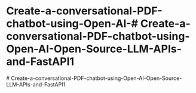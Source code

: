 # Create-a-conversational-PDF-chatbot-using-Open-AI-#   C r e a t e - a - c o n v e r s a t i o n a l - P D F - c h a t b o t - u s i n g - O p e n - A I - O p e n - S o u r c e - L L M - A P I s - a n d - F a s t A P I 1  
 #   C r e a t e - a - c o n v e r s a t i o n a l - P D F - c h a t b o t - u s i n g - O p e n - A I - O p e n - S o u r c e - L L M - A P I s - a n d - F a s t A P I 1  
 